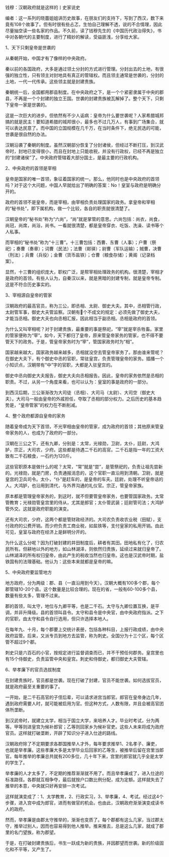 钱穆：汉朝政府就是这样的丨史家说史



编者：这一系列的晓蕾姐姐讲历史故事，在朋友们的支持下，写到了西汉，数下来竟有108个故事了。但有时很有些忐忑，生怕自己理解不透，说的不合情理，因此尽量抽空读一些名家的作品。不久前，读了钱穆先生的《中国历代政治得失》，书中对各朝代的主要制度，进行了精妙的解读，受益匪浅，分享给大家。



1、天下只剩皇帝是世袭的

从秦朝开始，中国才有了像样的中央政府。

秦以前的各国政府，大多是通过领土分封的方式进行管理。分封出去的土地，有很强的独立性，只有领主对封地具有真正的管辖权。而且领主通常是世袭的，分封的土地，一代一代传承。这些领主就是封建贵族。

秦朝统一后，全国都用郡县制度。在中央政府之下，是一个个紧密隶属于中央的郡县，不再是一个个封建的独立王国。世袭的封建贵族被瓦解掉了。整个天下，只剩下皇帝一家是世袭的。

这是一次巨大的进步。但依然有不少人诟病：皇帝为什么要世袭呢？人家希腊城邦搞的就是民主！要知道希腊的城邦很小，最多也不过几万人，有事到广场集合，就可以表达民意了。而中国的立国规模在几千万，在当时条件下，绝无民选的可能，世袭是很自然的办法。

汉朝沿袭了秦朝的制度。虽然汉朝部分恢复了分封诸侯，但经过不断打压，到汉武帝时，封地已变得很小，而且在封地上只能收税，并没有行政权，已经不再是独立的“封建诸侯”了。中央政府管辖着大部分国土，是最主要的行政机构。



2、中央政府的首领是宰相

皇帝是国家的唯一首领，象征着国家的统一。那么，他同时也是中央政府的首领吗？对于这个大问题，中国人早就给出了明确的答案：No！皇室与政府是明确分开的。

政府的首领不是皇帝，而是宰相，由宰相负责处理国家的政务。拿皇帝和宰相的“秘书处”，即下属机构，做一个比较，各自的职责就很清楚了。

汉朝皇帝的“秘书处”称为“六尚”，“尚”就是掌管的意思。六尚包括：尚衣，尚食，尚冠，尚席，尚浴，尚书。一看就很清楚，都是皇帝穿衣、吃饭、洗澡、读书等个人私事。

而宰相的“秘书处”称为“十三曹”。十三曹包括：西曹、东曹（人事）；户曹（祭祀）；奏曹（奏章）；词曹（民法）；法曹（邮驿）；尉曹（军队运输）；贼曹，决曹（刑法）；兵曹（兵役）；金曹（货币盐铁）；仓曹（粮食存储）；黄阁（记录档案）。

显然，十三曹的组织庞大，职权广泛，是帮宰相处理政务的机构。很清楚，宰相才是政府的首领。有些人认为，自秦汉以来，就是黑暗的封建专制，就是皇帝专制。这是不符合历史事实的。



3、宰相源自皇帝的管家

汉朝政府的最高官员，称为三公，即丞相、太尉、御史大夫。其中，丞相管行政，太尉管军事，御史大夫管监察。汉朝有个不成文的规定：必须先做了御史大夫，才能当丞相。御史大夫也向丞相汇报，因此相当于副丞相。丞相是政府的首领。

为什么又叫宰相呢？对于封建贵族，最重要的事是祭祀，“宰”就是宰杀牲畜。家里的管家便称为“宰”。如今，天下都归了皇帝，原来管皇帝家务的管家，也不得不要管天下的政务。于是，管皇帝家务时为“宰”，管国家政务时为“相”。

国家越来越大，国家政务越来越多，丞相就没空去管皇帝家务了。那由谁来管呢？在御史大夫下，有个御史中丞的官职，常驻皇宫，负责管理皇帝的家务。插播一个小知识点，汉朝带有“中”字的官职，大都是入驻皇宫的。

御史中丞向御史大夫报告，御史大夫向丞相报告。因此，皇帝的家务依然是丞相的职责。不过，从另一个角度来看，也可以认为：皇室的事是政府的一部分。

到西汉后期，三公渐渐改为大司徒（丞相）、大司马（太尉）、大司空（御史大夫）。大司马一般由皇帝的外戚担任，夺取了丞相的部分权力。之后历史的基本趋势是，“皇帝管家”的权力在不断削减。



4、整个政府都源自皇帝的家务

随着皇帝成为天下首领，不光宰相由皇帝的管家，成为政府的首领；其他原来管皇帝家务的人，也成为了政府的一部分。

汉朝在三公之下，还有九卿，分别是：太常，光禄勋，卫尉，太仆，廷尉，大鸿胪，宗正，大司农，少府。这些都是待遇二千石的高官。二千石是指一年的工资大致有二千石粮食，一石约为120斤。

这些官职原本是做什么的呢？太常，“常”就是“尝”，是管祭祀的，负责让祖先尝新的。光禄勋，就是门房，负责通报消息的，这个官职一直沿用到清朝。卫尉，就是皇宫的卫兵司令。太仆，“仆”是赶车的，是皇帝的车夫。廷尉，处理不听皇帝话的人。大鸿胪，也沿用到清代，与外界沟通的礼仪官。宗正，管皇帝家族。

原本都是管理皇帝家务的，到这时，就不但要管皇帝家务，也要管国家政务。太常管教育；光禄勋管皇宫里的侍从，尤其是郎官；太仆管武装；廷尉管司法；大鸿胪管外交。这就是政府职能的演变。

还有大司农，少府，这两个都是管财政经济的。大司农负责收农业税（田赋），支付政府的公费开销。而少府负责工商业税，如盐铁等，支付皇家的私用开销。由此可见，皇室与政府在经济上是鲜明分开的。

为什么这么分呢？因为打破封建的井田制度后，耕者有其田。田地私有化了，归农民所有。但耕地以外的地方，如山林湖泽，则依然归贵族，延续过来就归皇帝了。山林湖泽的所有权归皇帝，由此产生的税收当然也归皇帝。这也是汉武帝时期，盐铁国有的法理基础。他认为：这些本来就都是皇帝的嘛。



5、中央政府要监管地方

地方政府，分为两级：郡、县（一直沿用到今天）。汉朝大概有100多个郡，每个郡管辖10-20个县。这个数量是比较合理的。现在的省，一般有60-100多个县，数量有些太多，管理不过来。

郡的首领，叫太守，地位与九卿平等，也是二千石。太守与九卿位置互换，是平调，并非升降级。县的首领叫县令。太守和县令是中央官，由中央政府指派。之下的官职，由太守和县令自行选用，但只许选择本地人。

在每年九、十月，每个郡要上交统计表册，包括各种科目，上报行政成绩，由中央政府监管。后来，又派专员到地方去监管，称为刺史。全国分为十三个区，每个区管不超过9个郡。

刺史只是六百石的小官，按规定进行监督调查而已，并不干预任何郡务。皇宫里也有15个侍御史，负责监管中央和皇宫。刺史和侍御史，都归御史大夫管辖。



6、举孝廉下的官员选拔制度

在封建贵族时，官员都是世袭。现在打破了封建，官员不能世袭。如何选拔官员，就是政府最至关重要的事了。

一开始，是二千石高官的子侄后辈，可以请求进宫当郎官。郎官在皇帝身边几年，遇到政府需要人时，就可能被启用为官。但这种方式，人数有限，并且会被高官团体所垄断。

到汉武帝时，就建立太学，相当于国立大学，来培养人才。毕业时考试，分为两等。甲等则进皇宫为候补郎官；乙等则回家乡为候补官吏。这些人未来将成为政府官员。这样就打破垄断，开辟了知识分子进入仕途的路线。

汉朝政府除了不定期要求各郡国推举人才外，每年要求推举1、2名孝子、廉吏，也就是举孝廉。这些孝廉大多是太学毕业后回家的乙等生，被推举后留在宫里当郎官。每年推举的孝廉总共就有200多位，几十年下来，宫里的郎官就几乎全是太学的学生了。

举孝廉的人才太多了，不定期的推荐渐渐就不用了。而且举孝廉成了，进入仕途的标准路径。各郡就互相争夺，最后就按户口数比例分配，成为定额。这样就失去了推举的本意，中央就只好再安排一次考试。

这样就演变成了：1、太学教育，2、行政实习，3、举孝廉，4、考试。经过这4个步骤，进入宫中成为郎官，进而有做官的机会。也由此，汉朝政府渐渐演变成读书人的政府。

然而，举孝廉是由郡太守推举的，渐渐也变质了。每个郡都有这么几家，当过郡太守，推举过别人，因而也容易得到他人推举。推来推去，总是这么几家，就成了郡里的名门望族，称为郡望。

于是，在打破封建贵族后，书生一跃成为新的贵族，并因郡望而世袭。新的阶级固化和不平等，又产生了。









